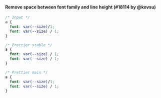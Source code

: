 #### Remove space between font family and line height (#18114 by @kovsu)

<!-- prettier-ignore -->
```css
/* Input */
a {
  font: var(--size)/1;
  font: var(--size) / 1;
}

/* Prettier stable */
a {
  font: var(--size) / 1;
  font: var(--size) / 1;
}

/* Prettier main */
a {
  font: var(--size)/1;
  font: var(--size) / 1;
}
```
